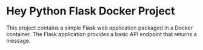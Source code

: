 # Hey Python Flask Docker Project

This project contains a simple Flask web application packaged in a Docker container. The Flask application provides a basic API endpoint that returns a message.
